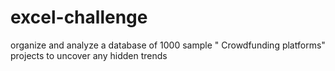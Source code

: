 # excel-challenge
organize and analyze a database of 1000 sample " Crowdfunding platforms" projects to uncover any hidden trends
